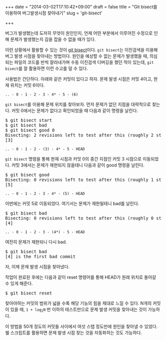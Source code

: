 +++
date = "2014-03-02T17:10:42+09:00"
draft = false
title = "Git bisect를 이용하여 버그발생시점 찾아내기"
slug = 'git-bisect'

+++

버그가 발생했는데 도저히 무엇이 원인인지, 언제 어떤 부분에서 이루어진 수정으로 인해 문제가 발생했는지 감을 잡을 수 없을 때가 있다.

이런 상황에서 활용할 수 있는 것이 <a href="http://git-scm.com/book/en/Git-Tools-Debugging-with-Git#Binary-Search">git bisect</a>이다. `git bisect`는 이진검색을 이용해 버그 발생 시점을 찾아내는 방법이다. 원인을  예상할 수 없는 문제가 발생했을 때, 의심되는 파일의 코드를 반씩 잘라내가며 수동 이진검색 디버깅을 했던 적이 있는데, `git bisect`를 잘 활용하면 이런 수고를 덜 수 있다.

사용법은 간단하다. 아래와 같은 커밋이 있다고 하자. 문제 발생 시점은 커밋 4이고, 현재 위치는 커밋 6이다.

```
.. - 0 - 1 - 2 - 3 - 4* - 5 - (6)
```

`git bisect`를 이용해 문제 위치를 찾아보자. 먼저 문제가 없던 지점을 대략적으로 찾는다. 커밋 0에서는 문제가 없다고 확인되었을 때 다음과 같이 명령을 날린다.

<pre class="prettyprint">
$ git bisect start
$ git bisect bad
$ git bisect good 0
Bisecting: 2 revisions left to test after this (roughly 2 steps)
[3] <comment></comment></pre>

```
.. - 0 - 1 - 2 - (3) - 4* - 5 - HEAD
```

`git bisect` 명령을 통해 현재 시점과 커밋 0의 중간 지점인 커밋 3 시점으로 이동되었다. 커밋 3에서는 문제가 재현되지 않을테니 다음과 같이 good 명령을 날린다.

<pre class="prettyprint">
$ git bisect good
Bisecting: 0 revisions left to test after this (roughly 1 step)
[5] <comment></comment></pre>

```
.. - 0 - 1 - 2 - 3 - 4* - (5) - HEAD
```

이번에는 커밋 5로 이동되었다. 여기서는 문제가 재현될테니 bad를 날린다.

<pre class="prettyprint">
$ git bisect bad
Bisecting: 0 revisions left to test after this (roughly 0 steps)
[4] <comment></comment></pre>

```
.. - 0 - 1 - 2 - 3 - (4*) - 5 - HEAD
```

여전히 문제가 재현되니 다시 bad.

<pre class="prettyprint">
$ git bisect bad
[4] is the first bad commit
</pre>

자, 이제 문제 발생 시점을 찾아냈다.

작업이 완료된 후에는 다음과 같이 reset 명령어를 통해 HEAD가 원래 위치로 돌아갈 수 있게 해준다.

<pre class="prettyprint">
$ git bisect reset
</pre>

찾아야하는 커밋의 범위가 넓을 수록 해당 기능의 힘을 제대로 느낄 수 있다. N개의 커밋이 있을 때, <code>1 + log<sub>2</sub>N</code> 번 이하의 테스트만으로 문제 발생 커밋을 찾아내는 것이 가능하다.

이 방법을 50개 정도의 커밋들 사이에서 여섯 스탭 정도만에 원인을 찾아낼 수 있었다. 쉘 스크립트를 활용하면 문제 발생 시점 찾는 것을 자동화하는 것도 가능하다.
